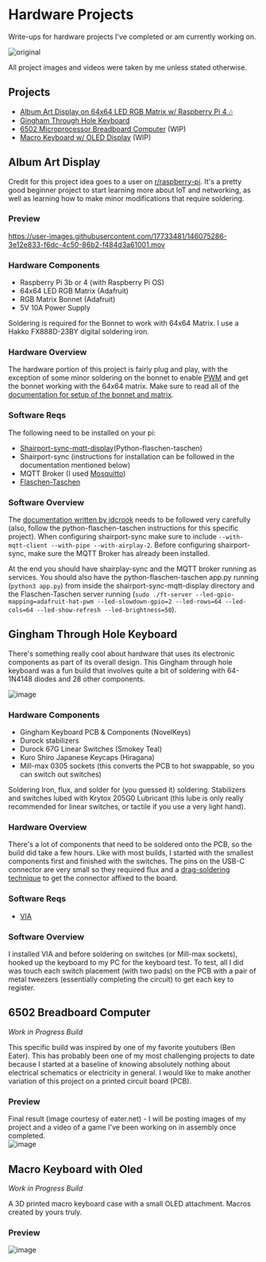 # Hardware Projects
Write-ups for hardware projects I've completed or am currently working on. 

![original](https://user-images.githubusercontent.com/17733481/146074542-fb7cf1b4-03c9-49d3-95a5-fd3a1cfece4f.gif)

All project images and videos were taken by me unless stated otherwise.

## Projects


- [Album Art Display on 64x64 LED RGB Matrix w/ Raspberry Pi 4 🎶](#album-art-display)
- [Gingham Through Hole Keyboard](#gingham-through-hole-keyboard)
- [6502 Microprocessor Breadboard Computer](#6502-breadboard-computer) (WIP)
- [Macro Keyboard w/ OLED Display](#macro-keyboard-with-oled) (WIP)


## Album Art Display
Credit for this project idea goes to a user on [r/raspberry-pi](https://www.reddit.com/r/raspberry_pi/comments/ombwwg/my_64x64_rgb_led_matrix_album_art_display_pi_3b/). It's a pretty good beginner project to start learning more about IoT and networking, as well as learning how to make minor modifications that require soldering. 

### Preview

https://user-images.githubusercontent.com/17733481/146075286-3e12e833-f6dc-4c50-86b2-f484d3a61001.mov

### Hardware Components

- Raspberry Pi 3b or 4 (with Raspberry Pi OS)
- 64x64 LED RGB Matrix (Adafruit)
- RGB Matrix Bonnet (Adafruit)
- 5V 10A Power Supply

Soldering is required for the Bonnet to work with 64x64 Matrix. I use a Hakko FX888D-23BY digital soldering iron.

### Hardware Overview

The hardware portion of this project is fairly plug and play, with the exception of some minor soldering on the bonnet to enable [PWM](https://learn.sparkfun.com/tutorials/pulse-width-modulation/all) and get the bonnet working with the 64x64 matrix. Make sure to read all of the [documentation for setup of the bonnet and matrix](https://learn.adafruit.com/adafruit-rgb-matrix-bonnet-for-raspberry-pi/). 

### Software Reqs 
The following need to be installed on your pi:
- [Shairport-sync-mqtt-display](https://github.com/idcrook/shairport-sync-mqtt-display)(Python-flaschen-taschen)
- Shairport-sync (instructions for installation can be followed in the documentation mentioned below)
- MQTT Broker (I used [Mosquitto](https://mosquitto.org/download/))
- [Flaschen-Taschen](https://github.com/hzeller/flaschen-taschen.git)

### Software Overview

The [documentation written by idcrook](https://github.com/idcrook/shairport-sync-mqtt-display/wiki) needs to be followed very carefully (also, follow the python-flaschen-taschen instructions for this specific project). When configuring shairport-sync make sure to include `--with-mqtt-client --with-pipe --with-airplay-2`. Before configuring shairport-sync, make sure the MQTT Broker has already been installed. 

At the end you should have shairplay-sync and the MQTT broker running as services. You should also have the python-flaschen-taschen app.py running (`python3 app.py`) from inside the shairport-sync-mqtt-display directory and the Flaschen-Taschen server running (`sudo ./ft-server --led-gpio-mapping=adafruit-hat-pwm --led-slowdown-gpio=2 --led-rows=64 --led-cols=64 --led-show-refresh --led-brightness=50`). 

## Gingham Through Hole Keyboard
There's something really cool about hardware that uses its electronic components as part of its overall design. This Gingham through hole keyboard was a fun build that involves quite a bit of soldering with 64-1N4148 diodes and 28 other components.

![image](https://user-images.githubusercontent.com/17733481/147046329-ed06e2de-c081-42a1-944b-5b47bde3c2f6.png)

### Hardware Components
- Gingham Keyboard PCB & Components (NovelKeys)
- Durock stabilizers
- Durock 67G Linear Switches (Smokey Teal)
- Kuro Shiro Japanese Keycaps (Hiragana)
- Mill-max 0305 sockets (this converts the PCB to hot swappable, so you can switch out switches) 

Soldering Iron, flux, and solder for (you guessed it) soldering. Stabilizers and switches lubed with Krytox 205G0 Lubricant (this lube is only really recommended for linear switches, or tactile if you use a very light hand).

### Hardware Overview 

There's a lot of components that need to be soldered onto the PCB, so the build did take a few hours. Like with most builds, I started with the smallest components first and finished with the switches. The pins on the USB-C connector are very small so they required flux and a [drag-soldering technique](https://hackaday.com/tag/drag-soldering/) to get the connector affixed to the board. 

### Software Reqs
- [VIA](https://github.com/the-via/releases/releases/tag/v1.3.1)

### Software Overview

I installed VIA and before soldering on switches (or Mill-max sockets), hooked up the keyboard to my PC for the keyboard test. To test, all I did was touch each switch placement (with two pads) on the PCB with a pair of metal tweezers (essentially completing the circuit) to get each key to register. 

## 6502 Breadboard Computer

*Work in Progress Build* 


This specific build was inspired by one of my favorite youtubers (Ben Eater). This has probably been one of my most challenging projects to date because I started at a baseline of knowing absolutely nothing about electrical schematics or electricity in general. I would like to make another variation of this project on a printed circuit board (PCB). 

### Preview
Final result (image courtesy of eater.net) - I will be posting images of my project and a video of a game I've been working on in assembly once completed. \
![image](https://user-images.githubusercontent.com/17733481/146108119-390edaeb-bc2b-4955-8d81-9244fb2a2c4c.png)


## Macro Keyboard with Oled
*Work in Progress Build*

A 3D printed macro keyboard case with a small OLED attachment. Macros created by yours truly. 

### Preview

![image](https://user-images.githubusercontent.com/17733481/146108600-e0d7c36f-e087-493c-a6db-ce3d424c0fb3.png)


